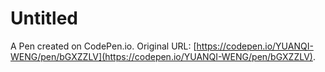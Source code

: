 # Untitled

A Pen created on CodePen.io. Original URL: [https://codepen.io/YUANQI-WENG/pen/bGXZZLV](https://codepen.io/YUANQI-WENG/pen/bGXZZLV).

